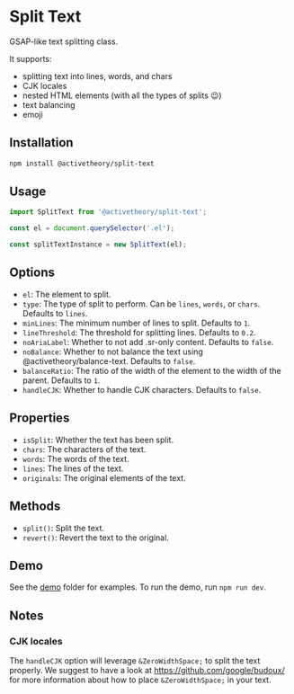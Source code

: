 # Split Text

GSAP-like text splitting class.

It supports:

- splitting text into lines, words, and chars
- CJK locales
- nested HTML elements (with all the types of splits 😉)
- text balancing
- emoji

## Installation

```bash
npm install @activetheory/split-text
```

## Usage

```js
import SplitText from '@activetheory/split-text';

const el = document.querySelector('.el');

const splitTextInstance = new SplitText(el);
```

## Options

- `el`: The element to split.
- `type`: The type of split to perform. Can be `lines`, `words`, or `chars`. Defaults to `lines`.
- `minLines`: The minimum number of lines to split. Defaults to `1`.
- `lineThreshold`: The threshold for splitting lines. Defaults to `0.2`.
- `noAriaLabel`: Whether to not add .sr-only content. Defaults to `false`.
- `noBalance`: Whether to not balance the text using @activetheory/balance-text. Defaults to `false`.
- `balanceRatio`: The ratio of the width of the element to the width of the parent. Defaults to `1`.
- `handleCJK`: Whether to handle CJK characters. Defaults to `false`.

## Properties

- `isSplit`: Whether the text has been split.
- `chars`: The characters of the text.
- `words`: The words of the text.
- `lines`: The lines of the text.
- `originals`: The original elements of the text.

## Methods

- `split()`: Split the text.
- `revert()`: Revert the text to the original.

## Demo

See the [demo](./demo) folder for examples.
To run the demo, run `npm run dev`.

## Notes

### CJK locales

The `handleCJK` option will leverage `&ZeroWidthSpace;` to split the text properly.
We suggest to have a look at https://github.com/google/budoux/ for more information about how to place `&ZeroWidthSpace;` in your text.
